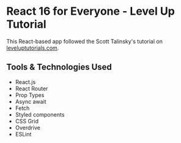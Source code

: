 # React 16 for Everyone - Level Up Tutorial
This React-based app followed the Scott Talinsky's tutorial on [leveluptutorials.com](https://www.leveluptutorials.com/tutorials/react-16-for-everyone "leveluptutorials").

## Tools & Technologies Used
* React.js
* React Router
* Prop Types
* Async await
* Fetch
* Styled components
* CSS Grid
* Overdrive
* ESLint